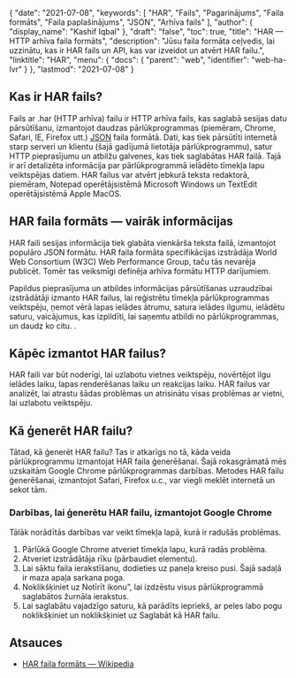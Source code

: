 {
  "date": "2021-07-08",
  "keywords": [
"HAR",
"Fails",
"Pagarinājums",
"Faila formāts",
"Faila paplašinājums",
"JSON",
"Arhīva fails"
],
  "author": {
    "display_name": "Kashif Iqbal"
},
  "draft": "false",
  "toc": true,
  "title": "HAR — HTTP arhīva faila formāts",
  "description": "Jūsu faila formāta ceļvedis, lai uzzinātu, kas ir HAR fails un API, kas var izveidot un atvērt HAR failu.",
  "linktitle": "HAR",
  "menu": {
    "docs": {
      "parent": "web",
      "identifier": "web-ha-lvr"
}
},
  "lastmod": "2021-07-08"
}

## Kas ir HAR fails?

Fails ar .har (HTTP arhīva) failu ir HTTP arhīva fails, kas saglabā sesijas datu pārsūtīšanu, izmantojot daudzas pārlūkprogrammas (piemēram, Chrome, Safari, IE, Firefox utt.) [JSON](/web/json/) faila formātā. Dati, kas tiek pārsūtīti internetā starp serveri un klientu (šajā gadījumā lietotāja pārlūkprogrammu), satur HTTP pieprasījumu un atbilžu galvenes, kas tiek saglabātas HAR failā. Tajā ir arī detalizēta informācija par pārlūkprogrammā ielādēto tīmekļa lapu veiktspējas datiem. HAR failus var atvērt jebkurā teksta redaktorā, piemēram, Notepad operētājsistēmā Microsoft Windows un TextEdit operētājsistēmā Apple MacOS.

## HAR faila formāts — vairāk informācijas

HAR faili sesijas informācija tiek glabāta vienkārša teksta failā, izmantojot populāro JSON formātu. HAR faila formāta specifikācijas izstrādāja World Web Consortium (W3C) Web Performance Group, taču tās nevarēja publicēt. Tomēr tas veiksmīgi definēja arhīva formātu HTTP darījumiem.

Papildus pieprasījuma un atbildes informācijas pārsūtīšanas uzraudzībai izstrādātāji izmanto HAR failus, lai reģistrētu tīmekļa pārlūkprogrammas veiktspēju, ņemot vērā lapas ielādes ātrumu, satura ielādes ilgumu, ielādētu saturu, vaicājumus, kas izpildīti, lai saņemtu atbildi no pārlūkprogrammas, un daudz ko citu. .

## Kāpēc izmantot HAR failus?

HAR faili var būt noderīgi, lai uzlabotu vietnes veiktspēju, novērtējot ilgu ielādes laiku, lapas renderēšanas laiku un reakcijas laiku. HAR failus var analizēt, lai atrastu šādas problēmas un atrisinātu visas problēmas ar vietni, lai uzlabotu veiktspēju.

## Kā ģenerēt HAR failu?

Tātad, kā ģenerēt HAR failu? Tas ir atkarīgs no tā, kāda veida pārlūkprogrammu izmantojat HAR faila ģenerēšanai. Šajā rokasgrāmatā mēs uzskaitām Google Chrome pārlūkprogrammas darbības. Metodes HAR failu ģenerēšanai, izmantojot Safari, Firefox u.c., var viegli meklēt internetā un sekot tām.

### Darbības, lai ģenerētu HAR failu, izmantojot Google Chrome

Tālāk norādītās darbības var veikt tīmekļa lapā, kurā ir radušās problēmas.

 1. Pārlūkā Google Chrome atveriet tīmekļa lapu, kurā radās problēma.
 1. Atveriet izstrādātāja rīku (pārbaudiet elementu).
 1. Lai sāktu faila ierakstīšanu, dodieties uz paneļa kreiso pusi. Šajā sadaļā ir maza apaļa sarkana poga.
 1. Noklikšķiniet uz Notīrīt ikonu”, lai izdzēstu visus pārlūkprogrammā saglabātos žurnāla ierakstus.
 1. Lai saglabātu vajadzīgo saturu, kā parādīts iepriekš, ar peles labo pogu noklikšķiniet un noklikšķiniet uz Saglabāt kā HAR failu.

## Atsauces

* [HAR faila formāts — Wikipedia](https://en.wikipedia.org/wiki/HAR_(file_format))


